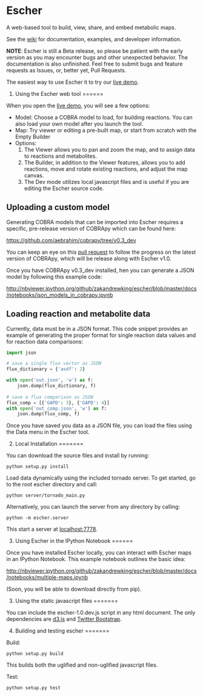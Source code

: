 Escher
======

A web-based tool to build, view, share, and embed metabolic maps.

See the [wiki](https://github.com/zakandrewking/escher/wiki) for documentation, examples, and developer information.

**NOTE**: Escher is still a Beta release, so please be patient with the early version as you may encounter bugs and other unexpected behavior. The documentation is also unfinished. Feel free to submit bugs and feature requests as Issues, or, better yet, Pull Requests.

The easiest way to use Escher it to try our [live demo](http://zak.ucsd.edu:7778). 

1) Using the Escher web tool
======

When you open the [live demo](http://zak.ucsd.edu:7778), you will see a few options:

- Model: Choose a COBRA model to load, for building reactions. You can also load your own model after you launch the tool.
- Map: Try viewer or editing a pre-built map, or start from scratch with the Empty Builder
- Options:
    1. The Viewer allows you to pan and zoom the map, and to assign data to reactions and metabolites.
    2. The Builder, in addition to the Viewer features, allows you to add reactions, move and rotate existing reactions, and adjust the map canvas.
    3. The Dev mode utilizes local javascript files and is useful if you are editing the Escher source code.

## Uploading a custom model

Generating COBRA models that can be imported into Escher requires a specific, pre-release version of COBRApy which can be found here:

https://github.com/aebrahim/cobrapy/tree/v0.3_dev

You can keep an eye on this [pull request](https://github.com/opencobra/cobrapy/pull/91) to follow the progress on the latest version of COBRApy, which will be release along with Escher v1.0.

Once you have COBRApy v0.3_dev installed, hen you can generate a JSON model by following this example code:

http://nbviewer.ipython.org/github/zakandrewking/escher/blob/master/docs/notebooks/json_models_in_cobrapy.ipynb

## Loading reaction and metabolite data

Currently, data must be in a JSON format. This code snippet provides an example of generating the proper format for single reaction data values and for reaction data comparisons:

```python
import json

# save a single flux vector as JSON
flux_dictionary = {'asdf': 2}

with open('out.json', 'w') as f:
    json.dump(flux_dictionary, f) 
	
# save a flux comparison as JSON 
flux_comp = [{'GAPD': 3}, {'GAPD': 4}] 
with open('out_comp.json', 'w') as f: 
    json.dump(flux_comp, f)
```

Once you have saved you data as a JSON file, you can load the files using the Data menu in the Escher tool.

2) Local Installation
=======

You can download the source files and install by running:

```shell
python setup.py install
```

Load data dynamically using the included tornado server. To get started, go to the root escher directory and call:

```shell
python server/tornado_main.py
```

Alternatively, you can launch the server from any directory by calling:

```shell
python -m escher.server
```

This start a server at [localhost:7778](http://localhost:7778).

3) Using Escher in the IPython Notebook
======

Once you have installed Escher locally, you can interact with Escher maps in an IPython Notebook. This example notebook outlines the basic idea:

http://nbviewer.ipython.org/github/zakandrewking/escher/blob/master/docs/notebooks/multiple-maps.ipynb

(Soon, you will be able to download directly from pip).

3) Using the static javascript files
=======

You can include the escher-1.0.dev.js script in any html document. The only dependencies are [d3.js](http://d3js.org/) and [Twitter Bootstrap](http://getbootstrap.com).

4) Building and testing escher
=======

Build:

```shell
python setup.py build
```

This builds both the uglified and non-uglified javascript files.

Test:

```shell
python setup.py test
```
